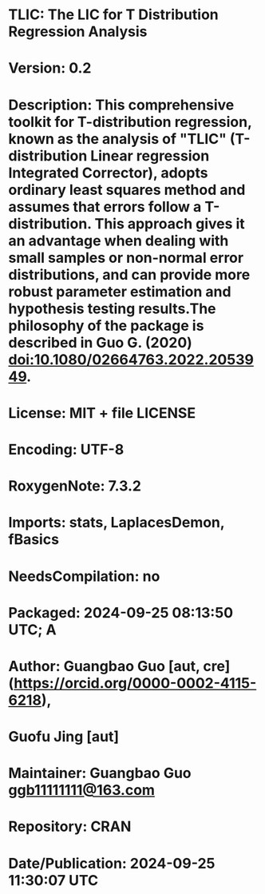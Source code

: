 # TLIC: The LIC for T Distribution Regression Analysis
# Version: 0.2
# Description: This comprehensive toolkit for T-distribution regression, known as the analysis of "TLIC" (T-distribution Linear regression Integrated Corrector), adopts ordinary least squares method and assumes that errors follow a T-distribution. This approach gives it an advantage when dealing with small samples or non-normal error distributions, and can provide more robust parameter estimation and hypothesis testing results.The philosophy of the package is described in Guo G. (2020) <doi:10.1080/02664763.2022.2053949>. 
# License: MIT + file LICENSE
# Encoding: UTF-8
# RoxygenNote: 7.3.2
# Imports: stats, LaplacesDemon, fBasics
# NeedsCompilation: no
# Packaged: 2024-09-25 08:13:50 UTC; A
# Author: Guangbao Guo [aut, cre] (<https://orcid.org/0000-0002-4115-6218>),
#   Guofu Jing [aut]
# Maintainer: Guangbao Guo <ggb11111111@163.com>
# Repository: CRAN
# Date/Publication: 2024-09-25 11:30:07 UTC
